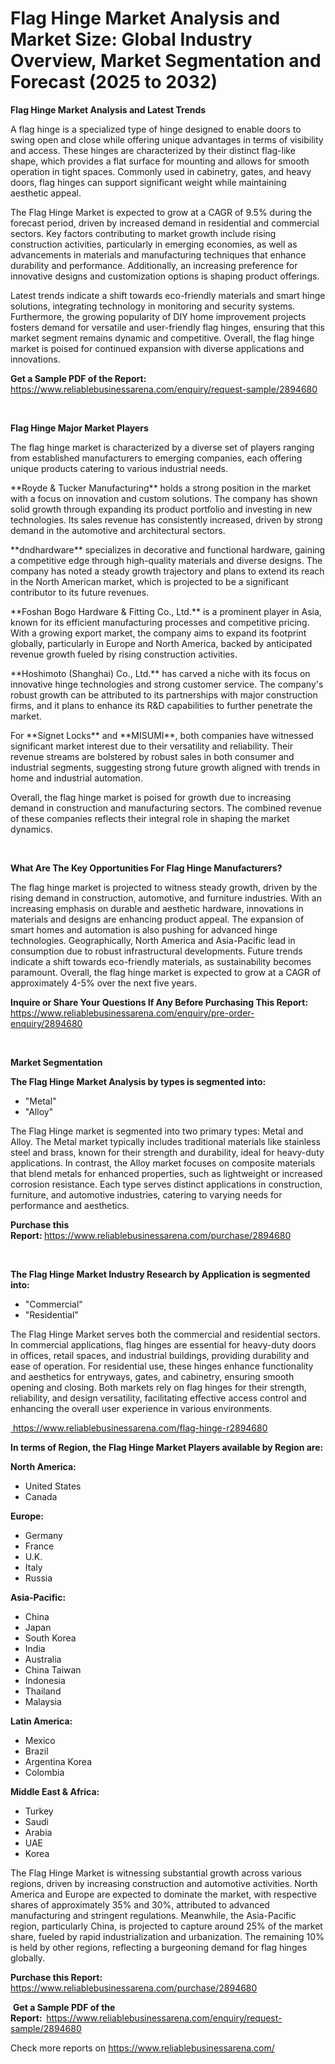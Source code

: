 <p><h1>Flag Hinge Market Analysis and Market Size: Global Industry Overview, Market Segmentation and Forecast (2025 to 2032)</h1></p><p><strong>Flag Hinge Market Analysis and Latest Trends</strong></p>
<p><p>A flag hinge is a specialized type of hinge designed to enable doors to swing open and close while offering unique advantages in terms of visibility and access. These hinges are characterized by their distinct flag-like shape, which provides a flat surface for mounting and allows for smooth operation in tight spaces. Commonly used in cabinetry, gates, and heavy doors, flag hinges can support significant weight while maintaining aesthetic appeal.</p><p>The Flag Hinge Market is expected to grow at a CAGR of 9.5% during the forecast period, driven by increased demand in residential and commercial sectors. Key factors contributing to market growth include rising construction activities, particularly in emerging economies, as well as advancements in materials and manufacturing techniques that enhance durability and performance. Additionally, an increasing preference for innovative designs and customization options is shaping product offerings.</p><p>Latest trends indicate a shift towards eco-friendly materials and smart hinge solutions, integrating technology in monitoring and security systems. Furthermore, the growing popularity of DIY home improvement projects fosters demand for versatile and user-friendly flag hinges, ensuring that this market segment remains dynamic and competitive. Overall, the flag hinge market is poised for continued expansion with diverse applications and innovations.</p></p>
<p><strong>Get a Sample PDF of the Report:&nbsp;</strong> <a href="https://www.reliablebusinessarena.com/enquiry/request-sample/2894680?utm_campaign=2793&utm_medium=2&utm_source=Github&utm_content=ia&utm_term=15032025&utm_id=flag-hinge">https://www.reliablebusinessarena.com/enquiry/request-sample/2894680</a></p>
<p>&nbsp;</p>
<p><strong>Flag Hinge Major Market Players</strong></p>
<p><p>The flag hinge market is characterized by a diverse set of players ranging from established manufacturers to emerging companies, each offering unique products catering to various industrial needs. </p><p>**Royde & Tucker Manufacturing** holds a strong position in the market with a focus on innovation and custom solutions. The company has shown solid growth through expanding its product portfolio and investing in new technologies. Its sales revenue has consistently increased, driven by strong demand in the automotive and architectural sectors.</p><p>**dndhardware** specializes in decorative and functional hardware, gaining a competitive edge through high-quality materials and diverse designs. The company has noted a steady growth trajectory and plans to extend its reach in the North American market, which is projected to be a significant contributor to its future revenues.</p><p>**Foshan Bogo Hardware & Fitting Co., Ltd.** is a prominent player in Asia, known for its efficient manufacturing processes and competitive pricing. With a growing export market, the company aims to expand its footprint globally, particularly in Europe and North America, backed by anticipated revenue growth fueled by rising construction activities.</p><p>**Hoshimoto (Shanghai) Co., Ltd.** has carved a niche with its focus on innovative hinge technologies and strong customer service. The company's robust growth can be attributed to its partnerships with major construction firms, and it plans to enhance its R&D capabilities to further penetrate the market.</p><p>For **Signet Locks** and **MISUMI**, both companies have witnessed significant market interest due to their versatility and reliability. Their revenue streams are bolstered by robust sales in both consumer and industrial segments, suggesting strong future growth aligned with trends in home and industrial automation.</p><p>Overall, the flag hinge market is poised for growth due to increasing demand in construction and manufacturing sectors. The combined revenue of these companies reflects their integral role in shaping the market dynamics.</p></p>
<p>&nbsp;</p>
<p><strong>What Are The Key Opportunities For Flag Hinge Manufacturers?</strong></p>
<p><p>The flag hinge market is projected to witness steady growth, driven by the rising demand in construction, automotive, and furniture industries. With an increasing emphasis on durable and aesthetic hardware, innovations in materials and designs are enhancing product appeal. The expansion of smart homes and automation is also pushing for advanced hinge technologies. Geographically, North America and Asia-Pacific lead in consumption due to robust infrastructural developments. Future trends indicate a shift towards eco-friendly materials, as sustainability becomes paramount. Overall, the flag hinge market is expected to grow at a CAGR of approximately 4-5% over the next five years.</p></p>
<p><strong>Inquire or Share Your Questions If Any Before Purchasing This Report:</strong> <a href="https://www.reliablebusinessarena.com/enquiry/pre-order-enquiry/2894680?utm_campaign=2793&utm_medium=2&utm_source=Github&utm_content=ia&utm_term=15032025&utm_id=flag-hinge">https://www.reliablebusinessarena.com/enquiry/pre-order-enquiry/2894680</a></p>
<p>&nbsp;</p>
<p><strong>Market Segmentation</strong></p>
<p><strong>The Flag Hinge Market Analysis by types is segmented into:</strong></p>
<p><ul><li>"Metal"</li><li>"Alloy"</li></ul></p>
<p><p>The Flag Hinge market is segmented into two primary types: Metal and Alloy. The Metal market typically includes traditional materials like stainless steel and brass, known for their strength and durability, ideal for heavy-duty applications. In contrast, the Alloy market focuses on composite materials that blend metals for enhanced properties, such as lightweight or increased corrosion resistance. Each type serves distinct applications in construction, furniture, and automotive industries, catering to varying needs for performance and aesthetics.</p></p>
<p><strong>Purchase this Report:&nbsp;</strong><a href="https://www.reliablebusinessarena.com/purchase/2894680?utm_campaign=2793&utm_medium=2&utm_source=Github&utm_content=ia&utm_term=15032025&utm_id=flag-hinge">https://www.reliablebusinessarena.com/purchase/2894680</a></p>
<p>&nbsp;</p>
<p><strong>The Flag Hinge Market Industry Research by Application is segmented into:</strong></p>
<p><ul><li>"Commercial"</li><li>"Residential"</li></ul></p>
<p><p>The Flag Hinge Market serves both the commercial and residential sectors. In commercial applications, flag hinges are essential for heavy-duty doors in offices, retail spaces, and industrial buildings, providing durability and ease of operation. For residential use, these hinges enhance functionality and aesthetics for entryways, gates, and cabinetry, ensuring smooth opening and closing. Both markets rely on flag hinges for their strength, reliability, and design versatility, facilitating effective access control and enhancing the overall user experience in various environments.</p></p>
<p><a href="https://www.reliablebusinessarena.com/flag-hinge-r2894680?utm_campaign=2793&utm_medium=2&utm_source=Github&utm_content=ia&utm_term=15032025&utm_id=flag-hinge">&nbsp;https://www.reliablebusinessarena.com/flag-hinge-r2894680</a></p>
<p><strong>In terms of Region, the Flag Hinge Market Players available by Region are:</strong></p>
<p>
    <p> <strong> North America: </strong>
        <ul>
            <li>United States</li>
            <li>Canada</li>
        </ul>
        </p> 
    <p> <strong> Europe: </strong>
        <ul>
            <li>Germany</li>
            <li>France</li>
            <li>U.K.</li>
            <li>Italy</li>
            <li>Russia</li>
        </ul>
        </p> 
    <p> <strong> Asia-Pacific: </strong>
        <ul>
            <li>China</li>
            <li>Japan</li>
            <li>South Korea</li>
            <li>India</li>
            <li>Australia</li>
            <li>China Taiwan</li>
            <li>Indonesia</li>
            <li>Thailand</li>
            <li>Malaysia</li>
        </ul>
        </p> 
    <p> <strong> Latin America: </strong>
        <ul>
            <li>Mexico</li>
            <li>Brazil</li>
            <li>Argentina Korea</li>
            <li>Colombia</li>
        </ul>
        </p> 
    <p> <strong> Middle East & Africa: </strong>
        <ul>
            <li>Turkey</li>
            <li>Saudi</li>
            <li>Arabia</li>
            <li>UAE</li>
            <li>Korea</li>
        </ul>
    </p>
    </p>
<p><p>The Flag Hinge Market is witnessing substantial growth across various regions, driven by increasing construction and automotive activities. North America and Europe are expected to dominate the market, with respective shares of approximately 35% and 30%, attributed to advanced manufacturing and stringent regulations. Meanwhile, the Asia-Pacific region, particularly China, is projected to capture around 25% of the market share, fueled by rapid industrialization and urbanization. The remaining 10% is held by other regions, reflecting a burgeoning demand for flag hinges globally.</p></p>
<p><strong>Purchase this Report: </strong><a href="https://www.reliablebusinessarena.com/purchase/2894680?utm_campaign=2793&utm_medium=2&utm_source=Github&utm_content=ia&utm_term=15032025&utm_id=flag-hinge">https://www.reliablebusinessarena.com/purchase/2894680</a></p>
<p>&nbsp;<strong>Get a Sample PDF of the Report:&nbsp;&nbsp;</strong><a href="https://www.reliablebusinessarena.com/enquiry/request-sample/2894680?utm_campaign=2793&utm_medium=2&utm_source=Github&utm_content=ia&utm_term=15032025&utm_id=flag-hinge">https://www.reliablebusinessarena.com/enquiry/request-sample/2894680</a></p>
<p><strong></strong></p>
<p>Check more reports on <a href="https://www.reliablebusinessarena.com/?utm_campaign=2793&utm_medium=2&utm_source=Github&utm_content=ia&utm_term=15032025&utm_id=flag-hinge">https://www.reliablebusinessarena.com/</a></p>